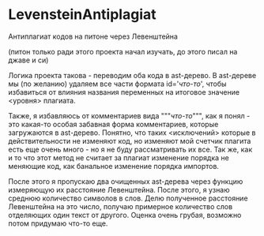 # LevensteinAntiplagiat
Антиплагиат кодов на питоне через Левенштейна

(питон только ради этого проекта начал изучать, до этого писал на джаве и си)

Логика проекта такова - переводим оба кода в ast-дерево. В ast-дереве мы (по желанию) удаляем все части формата id='*что-то*', чтобы избавиться от влияния названия переменных на итоговое значение <уровня> плагиата. 

Также, я избавляюсь от комментариев вида """*что-то*""", как я понял - это какая-то особая забавная форма комментариев, которые загружаются в ast-дерево.  Понятно, что таких <исключений> которые в действительности не изменяют код, но изменяют мой счетчик плагита есть еще очень много - но я не буду рассматривать их все. Так же, как и то что этот метод не считает за плагиат изменение порядка не меняющие код, как банальное изменение порядка импортов.

После этого я пропускаю два очищенных ast-дерева через функцию измеряющую их расстояние Левенштейна. После этого, я узнаю среднюю количество символов в слов. Делю полученное расстояние Левенштейна на это число, получаю примерное количество слов отделяющих один текст от другого. 
Оценка очень грубая, возможно потом придумаю что-то еще.
